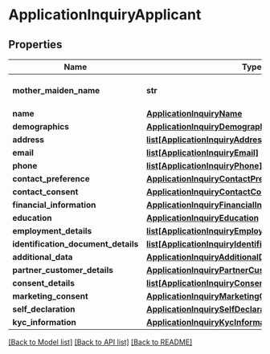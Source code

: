 # ApplicationInquiryApplicant

## Properties
Name | Type | Description | Notes
------------ | ------------- | ------------- | -------------
**mother_maiden_name** | **str** | Mother&#x27;s maiden name | [optional] 
**name** | [**ApplicationInquiryName**](ApplicationInquiryName.md) |  | 
**demographics** | [**ApplicationInquiryDemographics**](ApplicationInquiryDemographics.md) |  | [optional] 
**address** | [**list[ApplicationInquiryAddress]**](ApplicationInquiryAddress.md) |  | [optional] 
**email** | [**list[ApplicationInquiryEmail]**](ApplicationInquiryEmail.md) |  | [optional] 
**phone** | [**list[ApplicationInquiryPhone]**](ApplicationInquiryPhone.md) |  | 
**contact_preference** | [**ApplicationInquiryContactPreference**](ApplicationInquiryContactPreference.md) |  | [optional] 
**contact_consent** | [**ApplicationInquiryContactConsent**](ApplicationInquiryContactConsent.md) |  | [optional] 
**financial_information** | [**ApplicationInquiryFinancialInformation**](ApplicationInquiryFinancialInformation.md) |  | [optional] 
**education** | [**ApplicationInquiryEducation**](ApplicationInquiryEducation.md) |  | [optional] 
**employment_details** | [**list[ApplicationInquiryEmploymentDetails]**](ApplicationInquiryEmploymentDetails.md) |  | [optional] 
**identification_document_details** | [**list[ApplicationInquiryIdentificationDocumentDetails]**](ApplicationInquiryIdentificationDocumentDetails.md) |  | [optional] 
**additional_data** | [**ApplicationInquiryAdditionalData**](ApplicationInquiryAdditionalData.md) |  | [optional] 
**partner_customer_details** | [**ApplicationInquiryPartnerCustomerDetails**](ApplicationInquiryPartnerCustomerDetails.md) |  | [optional] 
**consent_details** | [**list[ApplicationInquiryConsentDetails]**](ApplicationInquiryConsentDetails.md) |  | [optional] 
**marketing_consent** | [**ApplicationInquiryMarketingConsent**](ApplicationInquiryMarketingConsent.md) |  | [optional] 
**self_declaration** | [**ApplicationInquirySelfDeclaration**](ApplicationInquirySelfDeclaration.md) |  | [optional] 
**kyc_information** | [**ApplicationInquiryKycInformation**](ApplicationInquiryKycInformation.md) |  | [optional] 

[[Back to Model list]](../README.md#documentation-for-models) [[Back to API list]](../README.md#documentation-for-api-endpoints) [[Back to README]](../README.md)

